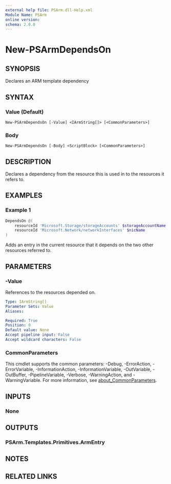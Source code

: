 ```yaml
---
external help file: PSArm.dll-Help.xml
Module Name: PSArm
online version:
schema: 2.0.0
---
```


# New-PSArmDependsOn

## SYNOPSIS
Declares an ARM template dependency

## SYNTAX

### Value (Default)
```
New-PSArmDependsOn [-Value] <IArmString[]> [<CommonParameters>]
```

### Body
```
New-PSArmDependsOn [-Body] <ScriptBlock> [<CommonParameters>]
```

## DESCRIPTION
Declares a dependency from the resource this is used in to the resources it refers to.

## EXAMPLES

### Example 1
```powershell
DependsOn @(
    resourceId 'Microsoft.Storage/storageAccounts' $storageAccountName
    resourceId 'Microsoft.Network/networkInterfaces' $nicName
)
```

Adds an entry in the current resource that it depends on the two other resources referred to.

## PARAMETERS

### -Value
References to the resources depended on.

```yaml
Type: IArmString[]
Parameter Sets: Value
Aliases:

Required: True
Position: 0
Default value: None
Accept pipeline input: False
Accept wildcard characters: False
```

### CommonParameters
This cmdlet supports the common parameters: -Debug, -ErrorAction, -ErrorVariable, -InformationAction, -InformationVariable, -OutVariable, -OutBuffer, -PipelineVariable, -Verbose, -WarningAction, and -WarningVariable. For more information, see [about_CommonParameters](http://go.microsoft.com/fwlink/?LinkID=113216).

## INPUTS

### None

## OUTPUTS

### PSArm.Templates.Primitives.ArmEntry
## NOTES

## RELATED LINKS
